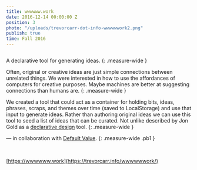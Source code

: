 ```yaml
---
title: wwwwww.work
date: 2016-12-14 00:00:00 Z
position: 3
photo: "/uploads/trevorcarr-dot-info-wwwwwwork2.png"
publish: true
time: Fall 2016
---
```


<img ix-path="trevorcarr-dot-info-wwwwwwork3.png"
     sizes="100vw" />

A declarative tool for generating ideas.
{: .measure-wide }

Often, original or creative ideas are just simple connections between unrelated things. We were interested in how to use the affordances of computers for creative purposes. Maybe machines are better at suggesting connections than humans are.
{: .measure-wide }

We created a tool that could act as a container for holding bits, ideas, phrases, scraps, and themes over time (saved to LocalStorage) and use that input to generate ideas. Rather than authoring original ideas we can use this tool to seed a list of ideas that can be curated. Not unlike described by Jon Gold as a <span class="link dim out">[declarative design](http://www.jon.gold/2016/06/declarative-design-tools/)</span> tool.
{: .measure-wide }

— in collaboration with <span class="link dim out">[Default Value](http://defaultvalue.info/)</span>.
{: .measure-wide .pb1 }

<img ix-path="trevorcarr-dot-info-wwwwwwork1.png"
     sizes="100vw" />
<img ix-path="trevorcarr-dot-info-wwwwwwork2.png"
    sizes="100vw" />

<span class="link dim out">[https://wwwwww.work](https://trevorcarr.info/wwwwwwork/)</span>
